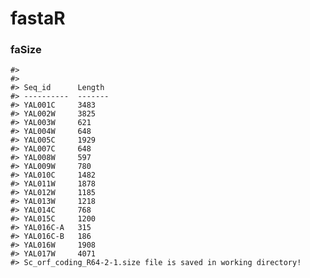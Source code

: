 
<!-- README.md is generated from README.Rmd. Please edit that file -->
fastaR
======

### faSize

    #> 
    #> 
    #> Seq_id      Length 
    #> ----------  -------
    #> YAL001C     3483   
    #> YAL002W     3825   
    #> YAL003W     621    
    #> YAL004W     648    
    #> YAL005C     1929   
    #> YAL007C     648    
    #> YAL008W     597    
    #> YAL009W     780    
    #> YAL010C     1482   
    #> YAL011W     1878   
    #> YAL012W     1185   
    #> YAL013W     1218   
    #> YAL014C     768    
    #> YAL015C     1200   
    #> YAL016C-A   315    
    #> YAL016C-B   186    
    #> YAL016W     1908   
    #> YAL017W     4071
    #> Sc_orf_coding_R64-2-1.size file is saved in working directory!
